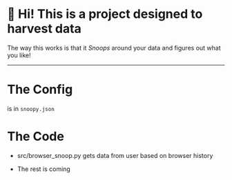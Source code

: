 # 👋 Hi! This is a project designed to harvest data
The way this works is that it *Snoops* around your data
and figures out what you like! 
***

# The Config
is in `snoopy.json`

# The Code
* src/browser_snoop.py
gets data from user based on browser history

* The rest
is coming